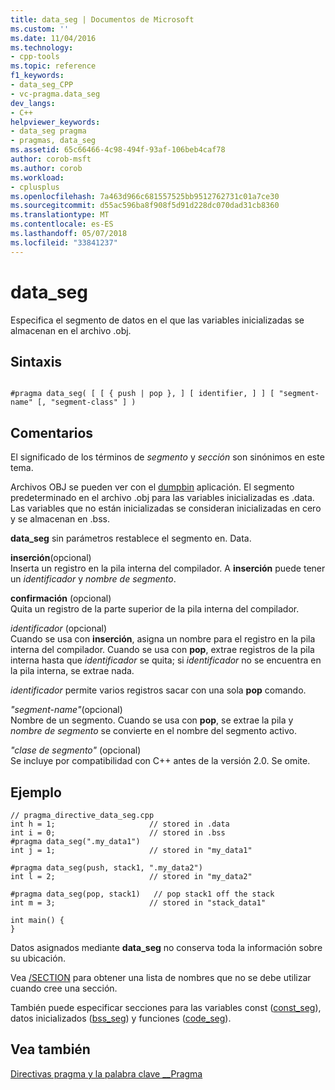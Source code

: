 ```yaml
---
title: data_seg | Documentos de Microsoft
ms.custom: ''
ms.date: 11/04/2016
ms.technology:
- cpp-tools
ms.topic: reference
f1_keywords:
- data_seg_CPP
- vc-pragma.data_seg
dev_langs:
- C++
helpviewer_keywords:
- data_seg pragma
- pragmas, data_seg
ms.assetid: 65c66466-4c98-494f-93af-106beb4caf78
author: corob-msft
ms.author: corob
ms.workload:
- cplusplus
ms.openlocfilehash: 7a463d966c681557525bb9512762731c01a7ce30
ms.sourcegitcommit: d55ac596ba8f908f5d91d228dc070dad31cb8360
ms.translationtype: MT
ms.contentlocale: es-ES
ms.lasthandoff: 05/07/2018
ms.locfileid: "33841237"
---
```

# <a name="dataseg"></a>data_seg
Especifica el segmento de datos en el que las variables inicializadas se almacenan en el archivo .obj.  
  
## <a name="syntax"></a>Sintaxis  
  
```  
  
#pragma data_seg( [ [ { push | pop }, ] [ identifier, ] ] [ "segment-name" [, "segment-class" ] )  
```  
  
## <a name="remarks"></a>Comentarios  
 El significado de los términos de *segmento* y *sección* son sinónimos en este tema.  
  
 Archivos OBJ se pueden ver con el [dumpbin](../build/reference/dumpbin-command-line.md) aplicación. El segmento predeterminado en el archivo .obj para las variables inicializadas es .data. Las variables que no están inicializadas se consideran inicializadas en cero y se almacenan en .bss.  
  
 **data_seg** sin parámetros restablece el segmento en. Data.  
  
 **inserción**(opcional)  
 Inserta un registro en la pila interna del compilador. A **inserción** puede tener un *identificador* y *nombre de segmento*.  
  
 **confirmación** (opcional)  
 Quita un registro de la parte superior de la pila interna del compilador.  
  
 *identificador* (opcional)  
 Cuando se usa con **inserción**, asigna un nombre para el registro en la pila interna del compilador. Cuando se usa con **pop**, extrae registros de la pila interna hasta que *identificador* se quita; si *identificador* no se encuentra en la pila interna, se extrae nada.  
  
 *identificador* permite varios registros sacar con una sola **pop** comando.  
  
 *"segment-name"*(opcional)  
 Nombre de un segmento. Cuando se usa con **pop**, se extrae la pila y *nombre de segmento* se convierte en el nombre del segmento activo.  
  
 *"clase de segmento"* (opcional)  
 Se incluye por compatibilidad con C++ antes de la versión 2.0. Se omite.  
  
## <a name="example"></a>Ejemplo  
  
```  
// pragma_directive_data_seg.cpp  
int h = 1;                     // stored in .data  
int i = 0;                     // stored in .bss  
#pragma data_seg(".my_data1")  
int j = 1;                     // stored in "my_data1"  
  
#pragma data_seg(push, stack1, ".my_data2")     
int l = 2;                     // stored in "my_data2"  
  
#pragma data_seg(pop, stack1)   // pop stack1 off the stack  
int m = 3;                     // stored in "stack_data1"  
  
int main() {  
}  
```  
  
 Datos asignados mediante **data_seg** no conserva toda la información sobre su ubicación.  
  
 Vea [/SECTION](../build/reference/section-specify-section-attributes.md) para obtener una lista de nombres que no se debe utilizar cuando cree una sección.  
  
 También puede especificar secciones para las variables const ([const_seg](../preprocessor/const-seg.md)), datos inicializados ([bss_seg](../preprocessor/bss-seg.md)) y funciones ([code_seg](../preprocessor/code-seg.md)).  
  
## <a name="see-also"></a>Vea también  
 [Directivas pragma y la palabra clave __Pragma](../preprocessor/pragma-directives-and-the-pragma-keyword.md)